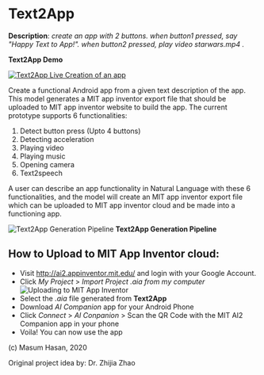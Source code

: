 # Text2App
**Description**: *create an app with 2 buttons. when button1 pressed, say "Happy Text to App!". when button2 pressed, play video starwars.mp4 .*

**Text2App Demo**

[![Text2App Live Creation of an app](http://img.youtube.com/vi/JtETeCqWX2U/0.jpg)](http://www.youtube.com/watch?v=JtETeCqWX2U "Text2App")


Create a functional Android app from a given text description of the app. This model generates a MIT app inventor export file that should be uploaded to MIT app inventor website to build the app. 
The current prototype supports 6 functionalities: 

1. Detect button press (Upto 4 buttons)
2. Detecting acceleration
3. Playing video
4. Playing music
5. Opening camera
6. Text2speech

A user can describe an app functionality in Natural Language with these 6 functionalities, and the model will create an MIT app inventor export file which can be uploaded to MIT app inventor cloud and be made into a functioning app.

![Text2App Generation Pipeline](https://raw.githubusercontent.com/Masum06/Text2App/master/text2app_diagram.jpg)
**Text2App Generation Pipeline**

## How to Upload to MIT App Inventor cloud:

* Visit http://ai2.appinventor.mit.edu/ and login with your Google Account.
* Click *My Project* > *Import Project .aia from my computer*
![Uploading to MIT App Inventor](https://raw.githubusercontent.com/Masum06/Text2App/master/app_inventor_upload.png)
* Select the *.aia* file generated from **Text2App** 
* Download *AI Companion* app for your Android Phone
* Click *Connect* > *AI Conpanion* > Scan the QR Code with the MIT AI2 Companion app in your phone
* Voila! You can now use the app

(c) Masum Hasan, 2020

Original project idea by: Dr. Zhijia Zhao
